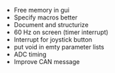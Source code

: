 + Free memory in gui
+ Specify macros better
+ Document and structurize 
+ 60 Hz on screen (timer interrupt)
+ Interrupt for joystick button
+ put void in emty parameter lists
+ ADC timing
+ Improve CAN message